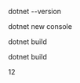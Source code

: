 <!-- проверить версию -->
dotnet --version

<!-- новое консольное приложение -->
dotnet new console

<!-- скомпилировать приложение (будет в папке bin) -->
dotnet build

<!-- скомпилировать приложение и запустить -->
dotnet build


12